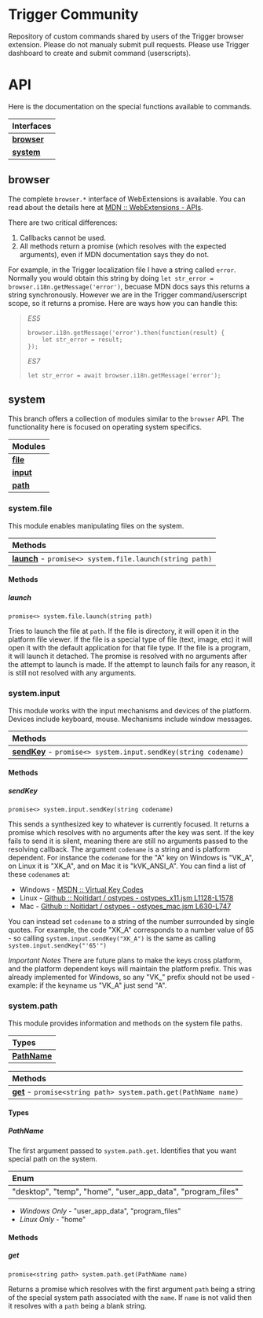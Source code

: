 # Trigger Community
Repository of custom commands shared by users of the Trigger browser extension. Please do not manualy submit pull requests. Please use Trigger dashboard to create and submit command (userscripts).

# API
Here is the documentation on the special functions available to commands.

| Interfaces              |
|:------------------------|
| **[browser](#browser)** |
| **[system](#system)**   |

## browser
The complete `browser.*` interface of WebExtensions is available. You can read about the details here at [MDN :: WebExtensions - APIs](https://developer.mozilla.org/en-US/Add-ons/WebExtensions/API).

There are two critical differences:

1. Callbacks cannot be used.
2. All methods return a promise (which resolves with the expected arguments), even if MDN documentation says they do not.

For example, in the Trigger localization file I have a string called `error`. Normally you would obtain this string by doing `let str_error = browser.i18n.getMessage('error')`, becuase MDN docs says this returns a string synchronously. However we are in the Trigger command/userscript scope, so it returns a promise. Here are ways how you can handle this:

  > *ES5*
  > ```
  > browser.i18n.getMessage('error').then(function(result) {
  >     let str_error = result;
  > });
  > ```
  >
  > *ES7*
  > ```
  > let str_error = await browser.i18n.getMessage('error');
  > ```

## system
This branch offers a collection of modules similar to the `browser` API. The functionality here is focused on operating system specifics.

| Modules                   |
|:--------------------------|
| **[file](#systemfile)**   |
| **[input](#systeminput)** |
| **[path](#systempath)**   |

### system.file
This module enables manipulating files on the system.

| Methods                                                                 |
|:------------------------------------------------------------------------|
| **[launch](#launch)** - `promise<> system.file.launch(string path)` |

#### Methods
##### launch
`promise<> system.file.launch(string path)`

Tries to launch the file at `path`. If the file is directory, it will open it in the platform file viewer. If the file is a special type of file (text, image, etc) it will open it with the default application for that file type. If the file is a program, it will launch it detached. The promise is resolved with no arguments after the attempt to launch is made. If the attempt to launch fails for any reason, it is still not resolved with any arguments.

### system.input
This module works with the input mechanisms and devices of the platform. Devices include keyboard, mouse. Mechanisms include window messages.

| Methods                                                                        |
|:-------------------------------------------------------------------------------|
| **[sendKey](#sendkey)** - `promise<> system.input.sendKey(string codename)` |


#### Methods
##### sendKey
`promise<> system.input.sendKey(string codename)`

This sends a synthesized key to whatever is currently focused. It returns a promise which resolves with no arguments after the key was sent. If the key fails to send it is silent, meaning there are still no arguments passed to the resolving callback. The argument `codename` is a string and is platform dependent. For instance the `codename` for the "A" key on Windows is "VK_A", on Linux it is "XK_A", and on Mac it is "kVK_ANSI_A". You can find a list of these `codename`s at:

* Windows - [MSDN :: Virtual Key Codes](https://msdn.microsoft.com/en-us/library/windows/desktop/dd375731(v=vs.85).aspx)
* Linux - [Github :: Noitidart / ostypes - ostypes_x11.jsm L1128-L1578](https://github.com/Noitidart/ostypes/blob/master/ostypes_x11.jsm#L1128-L1578)
* Mac - [Github :: Noitidart / ostypes - ostypes_mac.jsm L630-L747](https://github.com/Noitidart/ostypes/blob/master/ostypes_mac.jsm#L630-L747)

You can instead set `codename` to a string of the number surrounded by single quotes. For example, the code "XK_A" corresponds to a number value of 65 - so calling `system.input.sendKey("XK_A")` is the same as calling `system.input.sendKey("'65'")`

*Important Notes* There are future plans to make the keys cross platform, and the platform dependent keys will maintain the platform prefix. This was already implemented for Windows, so any "VK_" prefix should not be used - example: if the keyname us "VK_A" just send "A".

### system.path
This module provides information and methods on the system file paths.

| Types                     |
|:--------------------------|
| **[PathName](#pathname)** |

| Methods                                                                 |
|:------------------------------------------------------------------------|
| **[get](#get)** - `promise<string path> system.path.get(PathName name)` |


#### Types
##### PathName
The first argument passed to `system.path.get`. Identifies that you want special path on the system.

| Enum                                                        |
|:------------------------------------------------------------|
| "desktop", "temp", "home", "user_app_data", "program_files" |

* *Windows Only* - "user_app_data", "program_files"
* *Linux Only* - "home"

#### Methods
##### get
`promise<string path> system.path.get(PathName name)`

Returns a promise which resolves with the first argument `path` being a string of the special system path associated with the `name`. If `name` is not valid then it resolves with a `path` being a blank string.
